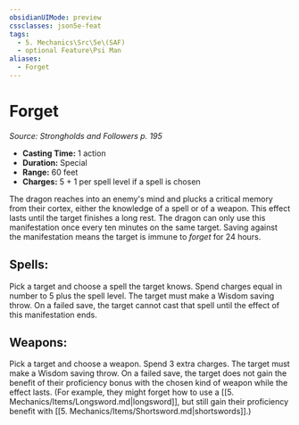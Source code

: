 ```yaml
---
obsidianUIMode: preview
cssclasses: json5e-feat
tags:
  - 5. Mechanics\Src\5e\(SAF)
  - optional Feature\Psi Man
aliases:
  - Forget
---
```

# Forget
*Source: Strongholds and Followers p. 195*  

- **Casting Time:** 1 action  
- **Duration:** Special  
- **Range:** 60 feet  
- **Charges:** 5 + 1 per spell level if a spell is chosen  

The dragon reaches into an enemy's mind and plucks a critical memory from their cortex, either the knowledge of a spell or of a weapon. This effect lasts until the target finishes a long rest. The dragon can only use this manifestation once every ten minutes on the same target. Saving against the manifestation means the target is immune to *forget* for 24 hours.

## Spells:

Pick a target and choose a spell the target knows. Spend charges equal in number to 5 plus the spell level. The target must make a Wisdom saving throw. On a failed save, the target cannot cast that spell until the effect of this manifestation ends.

## Weapons:

Pick a target and choose a weapon. Spend 3 extra charges. The target must make a Wisdom saving throw. On a failed save, the target does not gain the benefit of their proficiency bonus with the chosen kind of weapon while the effect lasts. (For example, they might forget how to use a [[5. Mechanics/Items/Longsword.md\|longsword]], but still gain their proficiency benefit with [[5. Mechanics/Items/Shortsword.md\|shortswords]].)
